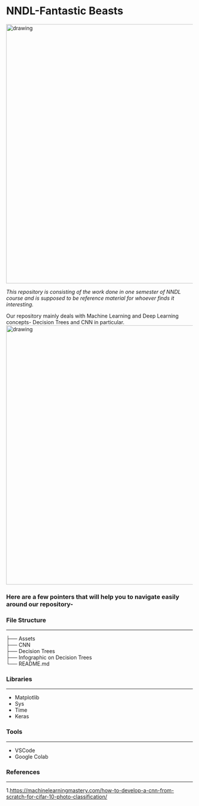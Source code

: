 # NNDL-Fantastic Beasts
<img src="https://github.com/jasleen101010/NNDL-Fantastic-Beasts/blob/main/Assets/readme-img-2.jpg" alt="drawing" width="700"/>

<i> This repository is consisting of the work done in one semester of NNDL course and is supposed to be reference material for whoever finds it interesting.</i>

Our repository mainly deals with Machine Learning and Deep Learning concepts- Decision Trees and CNN in particular.
<img src="https://github.com/jasleen101010/NNDL-Fantastic-Beasts/blob/main/Assets/readme-img-1.jpg" alt="drawing" width="700"/>


### Here are a few pointers that will help you to navigate easily around our repository-

### File Structure
<hr>

├── Assets                   
├── CNN                   
├── Decision Trees                    
├── Infographic on Decision Trees                   
└── README.md
  
### Libraries 
<hr>

- Matplotlib
- Sys
- Time
- Keras
  
### Tools
<hr>

- VSCode
- Google Colab
  
### References
<hr>

1.https://machinelearningmastery.com/how-to-develop-a-cnn-from-scratch-for-cifar-10-photo-classification/
